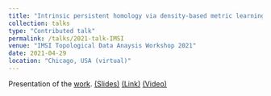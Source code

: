 ```yaml
---
title: "Intrinsic persistent homology via density-based metric learning"
collection: talks
type: "Contributed talk"
permalink: /talks/2021-talk-IMSI
venue: "IMSI Topological Data Anaysis Workshop 2021"
date: 2021-04-29
location: "Chicago, USA (virtual)"
---
```


Presentation of the [work](https://arxiv.org/abs/2012.07621).
[(Slides)](http://ximenafernandez.github.io/files/IMSI_2021.pdf )
[(Link)](https://www.imsi.institute/topological-data-analysis/)
[(Video)](https://www.imsi.institute/videos/intrinsic-persistent-homology-via-density-based-metric-learning/)
